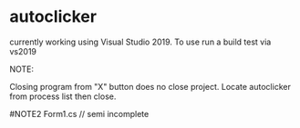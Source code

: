 # autoclicker
currently working using Visual Studio 2019. To use run a build test via vs2019

NOTE:

Closing program from "X" button does no close project.
  Locate autoclicker from process list then close.

#NOTE2
  Form1.cs // semi incomplete
